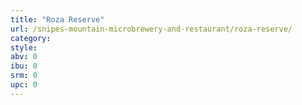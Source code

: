 ```yaml
---
title: "Roza Reserve"
url: /snipes-mountain-microbrewery-and-restaurant/roza-reserve/
category: 
style: 
abv: 0
ibu: 0
srm: 0
upc: 0
---
```


